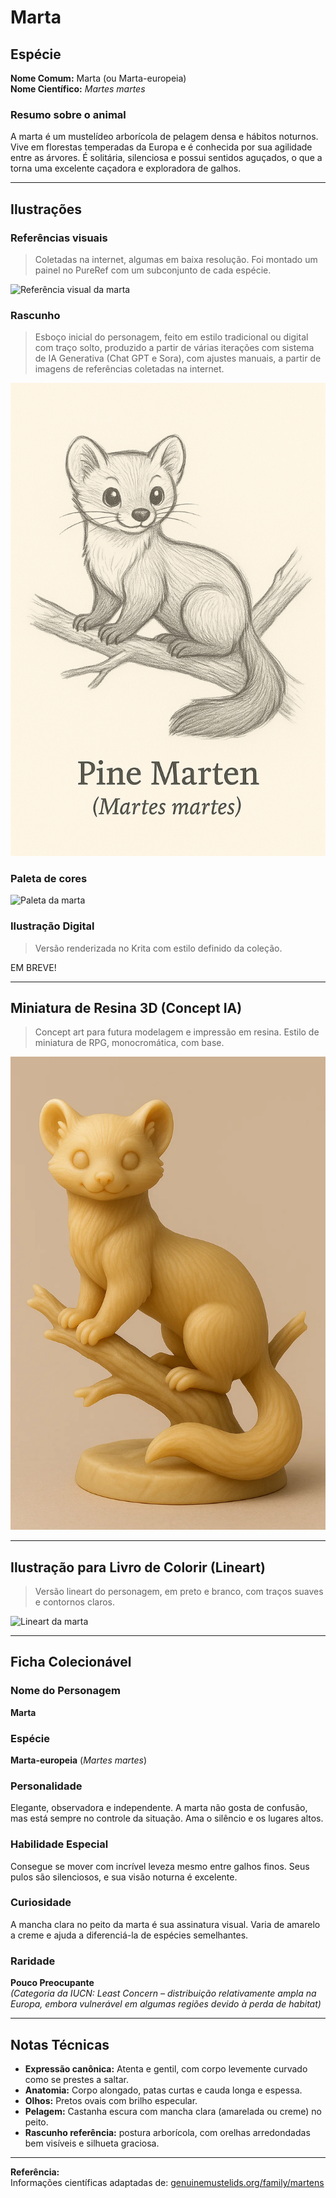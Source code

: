 # Marta

## Espécie
**Nome Comum:** Marta (ou Marta-europeia)  
**Nome Científico:** *Martes martes*

### Resumo sobre o animal
A marta é um mustelídeo arborícola de pelagem densa e hábitos noturnos. Vive em florestas temperadas da Europa e é conhecida por sua agilidade entre as árvores. É solitária, silenciosa e possui sentidos aguçados, o que a torna uma excelente caçadora e exploradora de galhos.

---

## Ilustrações

### Referências visuais
> Coletadas na internet, algumas em baixa resolução. Foi montado um painel no PureRef com um subconjunto de cada espécie.

![Referência visual da marta](imagens/marta-referencias.png)

### Rascunho
> Esboço inicial do personagem, feito em estilo tradicional ou digital com traço solto, produzido a partir de várias iterações com sistema de IA Generativa (Chat GPT e Sora), com ajustes manuais, a partir de imagens de referências coletadas na internet.

![Rascunho da marta](image-31.png)

### Paleta de cores

![Paleta da marta](imagens/marta-paleta.png)

### Ilustração Digital
> Versão renderizada no Krita com estilo definido da coleção.

EM BREVE!

---

## Miniatura de Resina 3D (Concept IA)
> Concept art para futura modelagem e impressão em resina. Estilo de miniatura de RPG, monocromática, com base.

![Miniatura 3D da marta](image-30.png)

---

## Ilustração para Livro de Colorir (Lineart)
> Versão lineart do personagem, em preto e branco, com traços suaves e contornos claros.

![Lineart da marta](imagens/marta-lineart.png)

---

## Ficha Colecionável

### Nome do Personagem
**Marta**

### Espécie
**Marta-europeia** (*Martes martes*)

### Personalidade
Elegante, observadora e independente. A marta não gosta de confusão, mas está sempre no controle da situação. Ama o silêncio e os lugares altos.

### Habilidade Especial
Consegue se mover com incrível leveza mesmo entre galhos finos. Seus pulos são silenciosos, e sua visão noturna é excelente.

### Curiosidade
A mancha clara no peito da marta é sua assinatura visual. Varia de amarelo a creme e ajuda a diferenciá-la de espécies semelhantes.

### Raridade
**Pouco Preocupante**  
_(Categoria da IUCN: Least Concern – distribuição relativamente ampla na Europa, embora vulnerável em algumas regiões devido à perda de habitat)_

---

## Notas Técnicas

- **Expressão canônica:** Atenta e gentil, com corpo levemente curvado como se prestes a saltar.
- **Anatomia:** Corpo alongado, patas curtas e cauda longa e espessa.
- **Olhos:** Pretos ovais com brilho especular.
- **Pelagem:** Castanha escura com mancha clara (amarelada ou creme) no peito.
- **Rascunho referência:** postura arborícola, com orelhas arredondadas bem visíveis e silhueta graciosa.

---

**Referência:**  
Informações científicas adaptadas de: [genuinemustelids.org/family/martens](https://www.genuinemustelids.org/family/martens/)

